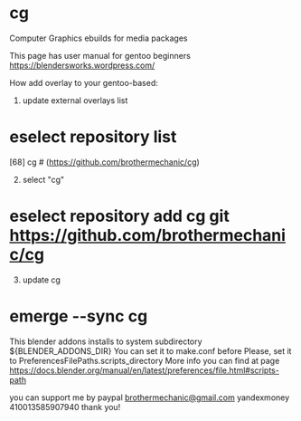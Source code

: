 # cg
Computer Graphics ebuilds for media packages

This page has user manual for gentoo beginners 
https://blendersworks.wordpress.com/


How add overlay to your gentoo-based:

1) update external overlays list 
# eselect repository list

[68]  cg # (https://github.com/brothermechanic/cg)

2) select "cg"

# eselect repository add cg git https://github.com/brothermechanic/cg

3) update cg

# emerge --sync cg

This blender addons installs to system subdirectory
${BLENDER_ADDONS_DIR}
You can set it to make.conf before
Please, set it to PreferencesFilePaths.scripts_directory
More info you can find at page
https://docs.blender.org/manual/en/latest/preferences/file.html#scripts-path

you can support me by
paypal      brothermechanic@gmail.com
yandexmoney 410013585907940
thank you!
